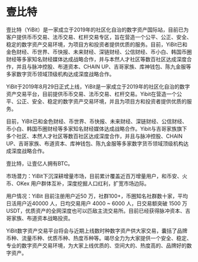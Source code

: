 # 

# 壹比特

壹比特（YiBit）是一家成立于2019年的社区化自治的数字资产国际站，目前已为客户提供币币交易、法币交易、杠杆交易专区，旨在营造一个公平、公正、安全、稳定的数字资产交易环境，为项目方和投资者提供优质的服务。目前，YiBit已和金色财经、币世界、币快报、未来财经、深链财经、公信财经、币小白、韩国币圈财经等多家知名财经媒体达成战略合作，并与本然人才社区等数百社区达成深度合作，并且与脉冲控股、布道资本、CHAIN UP、吉哥家族、库神钱包、陈九金服等多家数字货币领域顶级机构达成深度战略合作。

YiBit于2019年8月29日正式上线，YiBit是一家成立于2019年的社区化自治的数字资产交易平台，目前提供币币交易、法币交易、杠杆交易。Yibit在营造一个公平、公正、安全、稳定的数字资产交易环境，并且为项目方和投资者提供优质的服务。

目前，YiBit已和金色财经、币世界、币快报、未来财经、深链财经、公信财经、币小白、韩国币圈财经等多家知名财经媒体达成战略合作。Yibit与吉哥家族旗下多个社区、本然人才社区等数百社区达成深度合作，并且与脉冲控股、CHAIN UP、吉哥家族、布道资本、库神钱包、陈九金服等多家数字货币领域顶级机构达成深度战略合作。

壹比特，让壹亿人拥有BTC。

市场潜力：YiBit下沉深耕增量市场，目前累计覆盖近百万增量用户，和币安、火币、OKex 用户群体互补，深度挖掘人口红利，扩宽市场边际。

用户情况：YiBit 目前注册用户近50 万，社群100+，币圈知名社群数十家，平均日活用户近40000 人，日均交易用户 4000 ~ 6000 人，日交易额突破 1500 万 USDT，优质资产的全网深度也可以匹敌主流交易所。目前已经获得脉冲资本、吉哥家族、布道资本战略投资。

YiBit数字资产交易平台将会与近期上线数时种数字资产供大家交易，囊括了品牌币种、流量币种、优质币种、热度币种等。竭尽全力为大家提供一个安全、稳定、专业的数字资产交易环境，为大家上线优质的、空间大的、热度高的、品牌好的数字资产。

